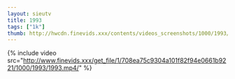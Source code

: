 ```yaml
--- 
layout: sieutv
title: 1993
tags: ["1k"]
thumb: http://hwcdn.finevids.xxx/contents/videos_screenshots/1000/1993/preview.mp4.jpg
---
```

{% include video src="http://www.finevids.xxx/get_file/1/708ea75c9304a101f82f94e0661b9221/1000/1993/1993.mp4/" %} 
